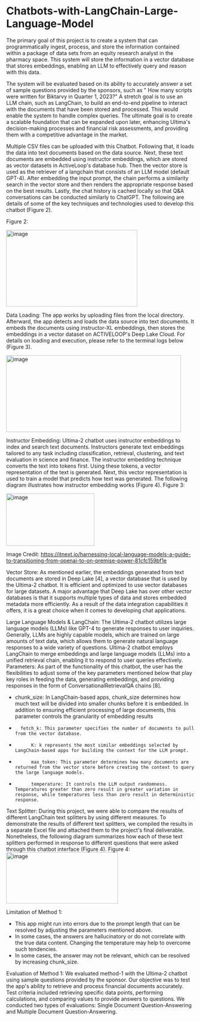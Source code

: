 # Chatbots-with-LangChain-Large-Language-Model

The primary goal of this project is to create a system that can programmatically ingest, process, and store the information contained within a package of data sets from an equity research analyst in the pharmacy space. This system will store the information in a vector database that stores embeddings, enabling an LLM to effectively query and reason with this data.


The system will be evaluated based on its ability to accurately answer a set of sample questions provided by the sponsors, such as " How many scripts were written for Biktarvy in Quarter 1, 2023?" A stretch goal is to use an LLM chain, such as LangChain, to build an end-to-end pipeline to interact with the documents that have been stored and processed. This would enable the system to handle complex queries. The ultimate goal is to create a scalable foundation that can be expanded upon later, enhancing Ultima's decision-making processes and financial risk assessments, and providing them with a competitive advantage in the market.

Multiple CSV files can be uploaded with this Chatbot. Following that, it loads the data into text documents based on the data source. 
Next, these text documents are embedded using instructor embeddings, which are stored as vector datasets in ActiveLoop's database hub. Then the vector store is used as the retriever of a langchain that consists of an LLM model (default GPT-4). After embedding the input prompt, the chain performs a similarity search in the vector store and then renders the appropriate response based on the best results. Lastly, the chat history is cached locally so that Q&A conversations can be conducted similarly to ChatGPT. The following are details of some of the key techniques and technologies used to develop this chatbot (Figure 2).

Figure 2:
 
<img width="351" height="205" alt="image" src="https://github.com/user-attachments/assets/5f03f380-2324-41b2-86a0-32c20ef647a4" />

Data Loading:
The app works by uploading files from the local directory. Afterward, the app detects and loads the data source into text documents. It embeds the documents using instructor-XL embeddings, then stores the embeddings in a vector dataset on ACTIVELOOP's Deep Lake Cloud. For details on loading and execution, please refer to the terminal logs below (Figure 3).

<img width="468" height="205" alt="image" src="https://github.com/user-attachments/assets/9ca2e8a1-0635-4975-93b3-319b7cd1794f" />

Instructor Embedding:
Ultima-2 chatbot uses instructor embeddings to index and search text documents. Instructors generate text embeddings tailored to any task including classification, retrieval, clustering, and text evaluation in science and finance. The instructor embedding technique converts the text into tokens first. Using these tokens, a vector representation of the text is generated. Next, this vector representation is used to train a model that predicts how text was generated. The following diagram illustrates how instructor embedding works (Figure 4).
Figure 3:

<img width="236" height="140" alt="image" src="https://github.com/user-attachments/assets/23a0b933-20d4-487a-bd30-26bc07025b19" />

Image Credit: https://itnext.io/harnessing-local-language-models-a-guide-to-transitioning-from-openai-to-on-premise-power-81cfc159bf1e

Vector Store:
As mentioned earlier, the embeddings generated from text documents are stored in Deep Lake [4], a vector database that is used by the Ultima-2 chatbot. It is efficient and optimized to use vector databases for large datasets. A major advantage that Deep Lake has over other vector databases is that it supports multiple types of data and stores embedded metadata more efficiently. As a result of the data integration capabilities it offers, it is a great choice when it comes to developing chat applications.

Large Language Models & LangChain: 
The Ultima-2 chatbot utilizes large language models (LLMs) like GPT-4 to generate responses to user inquiries. Generally, LLMs are highly capable models, which are trained on large amounts of text data, which allows them to generate natural language responses to a wide variety of questions. Ultima-2 chatbot employs LangChain to merge embeddings and large language models (LLMs) into a unified retrieval chain, enabling it to respond to user queries effectively.  
Parameters: As part of the functionality of this chatbot, the user has the flexibilities to adjust some of the key parameters mentioned below that play key roles in feeding the data, generating embeddings, and providing responses in the form of ConversationalRetrievalQA chains [8].
*	chunk_size: In LangChain-based apps, chunk_size determines how much text will be divided into smaller chunks before it is embedded. In addition to ensuring efficient processing of large documents, this parameter controls the granularity of embedding results
*		fetch_k: This parameter specifies the number of documents to pull from the vector database.
*			K: k represents the most similar embeddings selected by LangChain-based apps for building the context for the LLM prompt.
*			max_token: This parameter determines how many documents are returned from the vector store before creating the context to query the large language models.
*			temperature: It controls the LLM output randomness. Temperatures greater than zero result in greater variation in response, while temperatures less than zero result in deterministic response.

Text Splitter:
During this project, we were able to compare the results of different LangChain text splitters by using different measures. To demonstrate the results of different text splitters, we compiled the results in a separate Excel file and attached them to the project's final deliverable. Nonetheless, the following diagram summarizes how each of these text splitters performed in response to different questions that were asked through this chatbot interface (Figure 4).
Figure 4: 
<img width="299" height="137" alt="image" src="https://github.com/user-attachments/assets/feca954a-43b9-4ede-b763-ffc986eecd8b" />

Limitation of Method 1:
* This app might run into errors due to the prompt length that can be resolved by adjusting the parameters mentioned above. 
*	In some cases, the answers are hallucinatory or do not correlate with the true data content. Changing the temperature may help to overcome such tendencies.  
*	In some cases, the answer may not be relevant, which can be resolved by increasing chunk_size.  

Evaluation of Method 1: 
We evaluated method-1 with the Ultima-2 chatbot using sample questions provided by the sponsor. Our objective was to test the app's ability to retrieve and process financial documents accurately. Test criteria included retrieving specific data points, performing calculations, and comparing values to provide answers to questions. We conducted two types of evaluations: Single Document Question-Answering and Multiple Document Question-Answering.

